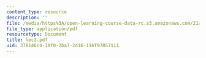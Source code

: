 ```yaml
---
content_type: resource
description: ''
file: /media/https%3A/open-learning-course-data-rc.s3.amazonaws.com/21a-441-the-conquest-of-america-spring-2004/378146c418f02ba72d16116f97857111_lec3.pdf
file_type: application/pdf
resourcetype: Document
title: lec3.pdf
uid: 378146c4-18f0-2ba7-2d16-116f97857111
---
```

